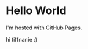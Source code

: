 <!DOCTYPE html>
<html>
<body>
<h1>Hello World</h1>
<p>I'm hosted with GitHub Pages.

  hi tiffnanie :) </p>
</body>
</html>
